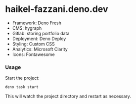 # haikel-fazzani.deno.dev

- Framework: Deno Fresh
- CMS: hygraph
- Gitlab: storing portfolio data
- Deployment: Deno Deploy
- Styling: Custom CSS
- Analytics: Microsoft Clarity
- Icons: Fontawesome

### Usage

Start the project:

```
deno task start
```

This will watch the project directory and restart as necessary.
